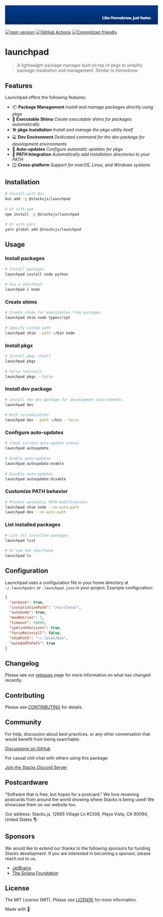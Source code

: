 <p align="center"><img src=".github/art/cover.jpg" alt="Social Card of this repo"></p>

[![npm version][npm-version-src]][npm-version-href]
[![GitHub Actions][github-actions-src]][github-actions-href]
[![Commitizen friendly](https://img.shields.io/badge/commitizen-friendly-brightgreen.svg)](http://commitizen.github.io/cz-cli/)
<!-- [![npm downloads][npm-downloads-src]][npm-downloads-href] -->
<!-- [![Codecov][codecov-src]][codecov-href] -->

# launchpad

> A lightweight package manager built on top of pkgx to simplify package installation and management. _Similar to Homebrew._

## Features

Launchpad offers the following features:

- 📦 **Package Management** _Install and manage packages directly using pkgx_
- 🔄 **Executable Shims** _Create executable shims for packages automatically_
- 🛠️ **pkgx Installation** _Install and manage the pkgx utility itself_
- 💻 **Dev Environment** _Dedicated command for the dev package for development environments_
- 🔧 **Auto-updates** _Configure automatic updates for pkgx_
- 🔌 **PATH Integration** _Automatically add installation directories to your PATH_
- 🪟 **Cross-platform** _Support for macOS, Linux, and Windows systems_

## Installation

```bash
# Install with Bun
bun add -g @stacksjs/launchpad

# Or with npm
npm install -g @stacksjs/launchpad

# Or with yarn
yarn global add @stacksjs/launchpad
```

## Usage

### Install packages

```bash
# Install packages
launchpad install node python

# Use a shorthand
launchpad i node
```

### Create shims

```bash
# Create shims for executables from packages
launchpad shim node typescript

# Specify custom path
launchpad shim --path ~/bin node
```

### Install pkgx

```bash
# Install pkgx itself
launchpad pkgx

# Force reinstall
launchpad pkgx --force
```

### Install dev package

```bash
# Install the dev package for development environments
launchpad dev

# With customization
launchpad dev --path ~/bin --force
```

### Configure auto-updates

```bash
# Check current auto-update status
launchpad autoupdate

# Enable auto-updates
launchpad autoupdate:enable

# Disable auto-updates
launchpad autoupdate:disable
```

### Customize PATH behavior

```bash
# Prevent automatic PATH modifications
launchpad shim node --no-auto-path
launchpad dev --no-auto-path
```

### List installed packages

```bash
# List all installed packages
launchpad list

# Or use the shorthand
launchpad ls
```

## Configuration

Launchpad uses a configuration file in your home directory at `~/.launchpadrc` or `.launchpad.json` in your project. Example configuration:

```json
{
  "verbose": true,
  "installationPath": "/usr/local",
  "autoSudo": true,
  "maxRetries": 3,
  "timeout": 60000,
  "symlinkVersions": true,
  "forceReinstall": false,
  "shimPath": "~/.local/bin",
  "autoAddToPath": true
}
```

## Changelog

Please see our [releases](https://github.com/stackjs/launchpad/releases) page for more information on what has changed recently.

## Contributing

Please see [CONTRIBUTING](.github/CONTRIBUTING.md) for details.

## Community

For help, discussion about best practices, or any other conversation that would benefit from being searchable:

[Discussions on GitHub](https://github.com/stacksjs/launchpad/discussions)

For casual chit-chat with others using this package:

[Join the Stacks Discord Server](https://discord.gg/stacksjs)

## Postcardware

"Software that is free, but hopes for a postcard." We love receiving postcards from around the world showing where Stacks is being used! We showcase them on our website too.

Our address: Stacks.js, 12665 Village Ln #2306, Playa Vista, CA 90094, United States 🌎

## Sponsors

We would like to extend our thanks to the following sponsors for funding Stacks development. If you are interested in becoming a sponsor, please reach out to us.

- [JetBrains](https://www.jetbrains.com/)
- [The Solana Foundation](https://solana.com/)

## License

The MIT License (MIT). Please see [LICENSE](LICENSE.md) for more information.

Made with 💙

<!-- Badges -->
[npm-version-src]: https://img.shields.io/npm/v/@stacksjs/launchpad?style=flat-square
[npm-version-href]: https://npmjs.com/package/@stacksjs/launchpad
[github-actions-src]: https://img.shields.io/github/actions/workflow/status/stacksjs/launchpad/ci.yml?style=flat-square&branch=main
[github-actions-href]: https://github.com/stacksjs/launchpad/actions?query=workflow%3Aci

<!-- [codecov-src]: https://img.shields.io/codecov/c/gh/stacksjs/launchpad/main?style=flat-square
[codecov-href]: https://codecov.io/gh/stacksjs/launchpad -->
